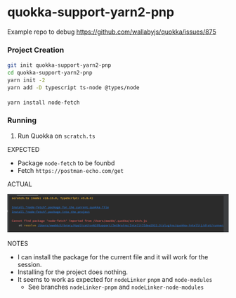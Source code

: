 # quokka-support-yarn2-pnp

Example repo to debug https://github.com/wallabyjs/quokka/issues/875

### Project Creation

```bash
git init quokka-support-yarn2-pnp
cd quokka-support-yarn2-pnp
yarn init -2 
yarn add -D typescript ts-node @types/node

yarn install node-fetch
```

### Running 

1. Run Quokka on `scratch.ts`

EXPECTED

* Package `node-fetch` to be founbd
* Fetch `https://postman-echo.com/get`

ACTUAL

![img.png](cannot-find-package-1.png)

NOTES

* I can install the package for the current file and it will work for the session. 
* Installing for the project does nothing.
* It seems to work as expected for `nodeLinker` `pnpm` and `node-modules`
  * See branches `nodeLinker-pnpm` and `nodeLinker-node-modules`
